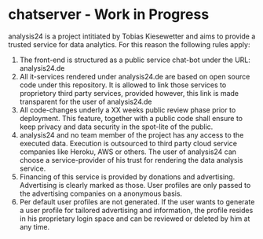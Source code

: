 # chatserver - Work in Progress

analysis24 is a project intitiated by Tobias Kiesewetter and aims to provide a trusted service for data analytics. For this reason the following rules apply:

1. The front-end is structured as a public service chat-bot under the URL: analysis24.de
2. All it-services rendered under analysis24.de are based on open source code under this repository. It is allowed to link those services to proprietory third party services, provided however, this link is made transparent for the user of analysis24.de
3. All code-changes underly a XX weeks public review phase prior to deployment. This feature, together with a public code shall ensure to keep privacy and data security in the spot-lite of the public.
4. analysis24 and no team member of the project has any access to the executed data. Execution is outsourced to third party cloud service companies like Heroku, AWS or others. The user of analysis24 can choose a service-provider of his trust for rendering the data analysis service.
5. Financing of this service is provided by donations and advertising. Advertising is clearly marked as those. User profiles are only passed to the advertising companies on a anonymous basis.
6. Per default user profiles are not generated. If the user wants to generate a user profile for tailored advertising and information, the profile resides in his proprietary login space and can be reviewed or deleted by him at any time.
